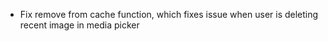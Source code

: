 - Fix remove from cache function, which fixes issue when user is deleting recent image in media picker